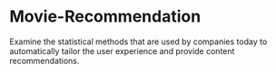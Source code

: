 # Movie-Recommendation
Examine the statistical methods that are used by companies today to automatically tailor the user experience and provide content recommendations. 
